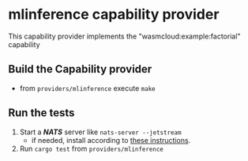 # mlinference capability provider

This capability provider 
implements the "wasmcloud:example:factorial" capability


## Build the Capability provider

* from `providers/mlinference` execute `make`

## Run the tests

1. Start a __*NATS*__ server like `nats-server --jetstream`
	- if needed, install according to [these instructions](https://wasmcloud.dev/overview/installation/).
2. Run `cargo test` from `providers/mlinference`

